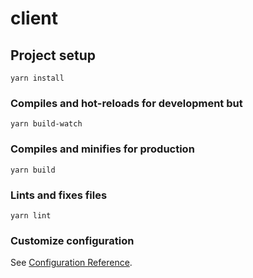 # client

## Project setup
```
yarn install
```

### Compiles and hot-reloads for development but 
```
yarn build-watch
```

### Compiles and minifies for production
```
yarn build
```

### Lints and fixes files
```
yarn lint
```

### Customize configuration
See [Configuration Reference](https://cli.vuejs.org/config/).
